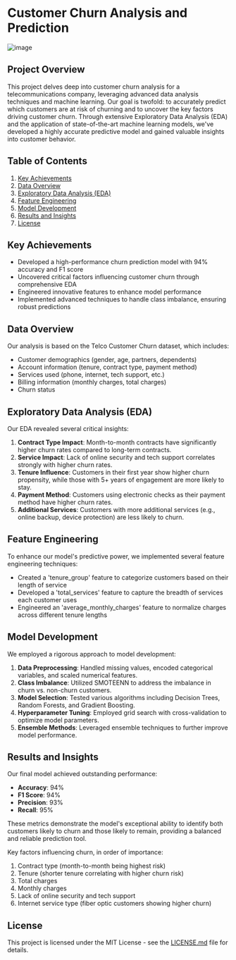 # Customer Churn Analysis and Prediction

![image](https://github.com/user-attachments/assets/7e603592-6cc0-4dea-8e00-396f10a65e56)


## Project Overview
This project delves deep into customer churn analysis for a telecommunications company, leveraging advanced data analysis techniques and machine learning. Our goal is twofold: to accurately predict which customers are at risk of churning and to uncover the key factors driving customer churn. Through extensive Exploratory Data Analysis (EDA) and the application of state-of-the-art machine learning models, we've developed a highly accurate predictive model and gained valuable insights into customer behavior.

## Table of Contents
1. [Key Achievements](#key-achievements)
2. [Data Overview](#data-overview)
3. [Exploratory Data Analysis (EDA)](#exploratory-data-analysis-eda)
4. [Feature Engineering](#feature-engineering)
5. [Model Development](#model-development)
6. [Results and Insights](#results-and-insights)
7. [License](#license)

## Key Achievements
- Developed a high-performance churn prediction model with 94% accuracy and F1 score
- Uncovered critical factors influencing customer churn through comprehensive EDA
- Engineered innovative features to enhance model performance
- Implemented advanced techniques to handle class imbalance, ensuring robust predictions

## Data Overview
Our analysis is based on the Telco Customer Churn dataset, which includes:
- Customer demographics (gender, age, partners, dependents)
- Account information (tenure, contract type, payment method)
- Services used (phone, internet, tech support, etc.)
- Billing information (monthly charges, total charges)
- Churn status

## Exploratory Data Analysis (EDA)
Our EDA revealed several critical insights:

1. **Contract Type Impact**: Month-to-month contracts have significantly higher churn rates compared to long-term contracts.
2. **Service Impact**: Lack of online security and tech support correlates strongly with higher churn rates.
3. **Tenure Influence**: Customers in their first year show higher churn propensity, while those with 5+ years of engagement are more likely to stay.
4. **Payment Method**: Customers using electronic checks as their payment method have higher churn rates.
5. **Additional Services**: Customers with more additional services (e.g., online backup, device protection) are less likely to churn.

## Feature Engineering
To enhance our model's predictive power, we implemented several feature engineering techniques:
- Created a 'tenure_group' feature to categorize customers based on their length of service
- Developed a 'total_services' feature to capture the breadth of services each customer uses
- Engineered an 'average_monthly_charges' feature to normalize charges across different tenure lengths

## Model Development
We employed a rigorous approach to model development:
1. **Data Preprocessing**: Handled missing values, encoded categorical variables, and scaled numerical features.
2. **Class Imbalance**: Utilized SMOTEENN to address the imbalance in churn vs. non-churn customers.
3. **Model Selection**: Tested various algorithms including Decision Trees, Random Forests, and Gradient Boosting.
4. **Hyperparameter Tuning**: Employed grid search with cross-validation to optimize model parameters.
5. **Ensemble Methods**: Leveraged ensemble techniques to further improve model performance.

## Results and Insights

Our final model achieved outstanding performance:
- **Accuracy**: 94%
- **F1 Score**: 94%
- **Precision**: 93%
- **Recall**: 95%

These metrics demonstrate the model's exceptional ability to identify both customers likely to churn and those likely to remain, providing a balanced and reliable prediction tool.

Key factors influencing churn, in order of importance:
1. Contract type (month-to-month being highest risk)
2. Tenure (shorter tenure correlating with higher churn risk)
3. Total charges
4. Monthly charges
5. Lack of online security and tech support
6. Internet service type (fiber optic customers showing higher churn)

## License
This project is licensed under the MIT License - see the [LICENSE.md](LICENSE.md) file for details.
